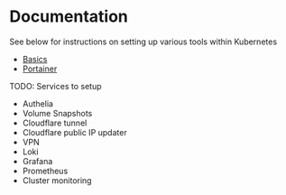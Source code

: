 # Documentation

See below for instructions on setting up various tools within Kubernetes

* [Basics](./basics.md)
* [Portainer](./portainer.md)

TODO: Services to setup
* Authelia
* Volume Snapshots
* Cloudflare tunnel
* Cloudflare public IP updater
* VPN
* Loki
* Grafana
* Prometheus
* Cluster monitoring
